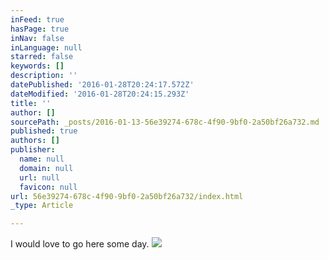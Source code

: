 ```yaml
---
inFeed: true
hasPage: true
inNav: false
inLanguage: null
starred: false
keywords: []
description: ''
datePublished: '2016-01-28T20:24:17.572Z'
dateModified: '2016-01-28T20:24:15.293Z'
title: ''
author: []
sourcePath: _posts/2016-01-13-56e39274-678c-4f90-9bf0-2a50bf26a732.md
published: true
authors: []
publisher:
  name: null
  domain: null
  url: null
  favicon: null
url: 56e39274-678c-4f90-9bf0-2a50bf26a732/index.html
_type: Article

---
```

I would love to go here some day.
![](https://s3-us-west-2.amazonaws.com/the-grid-img/p/2dbe0258291a146ae9b3134a2715e0aa4ebbf383.jpg)